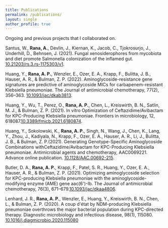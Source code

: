 ```yaml
---
title: Publications
permalink: /publications/
layout: single
author_profile: true
---
```

Ongoing and previous projects that I collaborated on.

Santus, W., **Rana, A.**, Devlin, J., Kiernan, K., Jacob, C., Tjokrosurjo, J., Underhill, D., Behnsen, J. (2021). Fungal xenosiderophores from mycobiota and diet promote Salmonella colonization of the inflamed gut. [10.21203/rs.3.rs-1175303/v1](https://www.researchsquare.com/article/rs-1175303/v1).  

Huang, Y., **Rana, A. P.**, Wenzler, E., Ozer, E. A., Krapp, F., Bulitta, J. B., Hauser, A. R., & Bulman, Z. P. (2022). Aminoglycoside-resistance gene signatures are predictive of aminoglycoside MICs for carbapenem-resistant Klebsiella pneumoniae. The Journal of antimicrobial chemotherapy, 77(2), 356–363. [10.1093/jac/dkab3813](https://academic.oup.com/jac/article-abstract/77/2/356/6403927?redirectedFrom=fulltext&login=false).

Huang, Y., Wu, T., Perez, O., **Rana, A. P.**, Chen, L., Kreiswirth, B. N., Satlin, M. J., & Bulman, Z. P. (2021). In vitro Optimization of Ceftazidime/Avibactam for KPC-Producing Klebsiella pneumoniae. Frontiers in microbiology, 12, 618087.[10.3389/fmicb.2021.6180874](https://www.frontiersin.org/articles/10.3389/fmicb.2021.618087/full).

Huang, Y., Sokolowski, K., **Rana, A. P.**, Singh, N., Wang, J., Chen, K., Lang, Y., Zhou, J., Kadiyala, N., Krapp, F., Ozer, E. A., Hauser, A. R., Li, J., Bulitta, J. B., & Bulman, Z. P.(2021). Generating Genotype-Specific Aminoglycoside Combinations withCeftazidime/Avibactam for KPC-Producing Klebsiella pneumoniae. Antimicrobial agents and chemotherapy, AAC0069221. Advance online publication. [10.1128/AAC.00692-215](https://journals.asm.org/doi/10.1128/AAC.00692-21).

Butler, D. A., **Rana, A. P.**, Krapp, F., Patel, S. R., Huang, Y., Ozer, E. A., Hauser, A. R., & Bulman, Z. P. (2021). Optimizing aminoglycoside selection for KPC-producing Klebsiella pneumoniae with the aminoglycoside-modifying enzyme (AME) gene aac(6')-Ib. The Journal of antimicrobial chemotherapy, 76(3), 671–679.[10.1093/jac/dkaa4806](https://academic.oup.com/jac/article/76/3/671/6039363?login=false).

Lenhard, J. R., **Rana, A. P.**, Wenzler, E., Huang, Y., Kreiswirth, B. N., Chen, L., & Bulman, Z. P. (2020). A coup d'état by NDM-producing Klebsiella pneumoniae overthrows the major bacterial population during KPC-directed therapy. Diagnostic microbiology and infectious disease, 98(1), 115080. [10.1016/j.diagmicrobio.2020.115080](https://www.sciencedirect.com/science/article/abs/pii/S0732889320304570?via%3Dihub)
